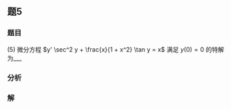 ## 题5
### 题目
(5) 微分方程 $y' \sec^2 y + \frac{x}{1 + x^2} \tan y = x$ 满足 $y(0) = 0$ 的特解为___
### 分析

### 解